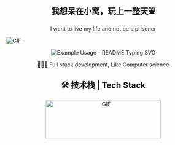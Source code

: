 <h2 align="center">我想呆在小窝，玩上一整天⛲</h2>

<p align="center">I want to live my life and not be a prisoner</p>

<image src="https://pic4.zhimg.com/v2-da3853cc1f373e9af570b7a8fe372da7_r.gif" align="center" alt="GIF" />



<p align="center">
  <img src="https://readme-typing-svg.demolab.com/?lines=I+am+QuietLyricist+!;I+try+to+live!;&font=Fira%20Code&color=79F797&center=true&width=380&height=50&duration=4000&pause=1000" alt="Example Usage - README Typing SVG">
</p>

<p align="center">🧑🏻‍💻 Full stack development, Like Computer science</p>



<h2 align="center">
   🛠 技术栈 | Tech Stack
</h2>



<div align="center">

  <image src="https://user-images.githubusercontent.com/31413093/187115164-3c1e5a43-64bc-44cd-a145-593a35b53513.GIF" align="center" alt="GIF" height="100px" width="300px" />

</div>
